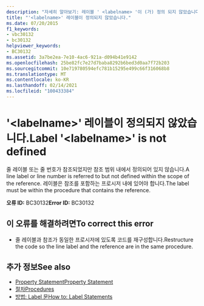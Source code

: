 ```yaml
---
description: "자세히 알아보기: 레이블 ' <labelname> '이 (가) 정의 되지 않았습니다."
title: "'<labelname>' 레이블이 정의되지 않았습니다."
ms.date: 07/20/2015
f1_keywords:
- vbc30132
- bc30132
helpviewer_keywords:
- BC30132
ms.assetid: 3a7be2ea-7e10-4ac6-921a-d094b41e9142
ms.openlocfilehash: 25be82fc7e27d7baba8292b6bed3d0aa7f72b203
ms.sourcegitcommit: 10e719780594efc781b15295e499c66f316068b8
ms.translationtype: MT
ms.contentlocale: ko-KR
ms.lasthandoff: 02/14/2021
ms.locfileid: "100433384"
---
```

# <a name="label-labelname-is-not-defined"></a><span data-ttu-id="cb965-103">'\<labelname>' 레이블이 정의되지 않았습니다.</span><span class="sxs-lookup"><span data-stu-id="cb965-103">Label '\<labelname>' is not defined</span></span>

<span data-ttu-id="cb965-104">줄 레이블 또는 줄 번호가 참조되었지만 참조 범위 내에서 정의되어 있지 않습니다.</span><span class="sxs-lookup"><span data-stu-id="cb965-104">A line label or line number is referred to but not defined within the scope of the reference.</span></span> <span data-ttu-id="cb965-105">레이블은 참조를 포함하는 프로시저 내에 있어야 합니다.</span><span class="sxs-lookup"><span data-stu-id="cb965-105">The label must be within the procedure that contains the reference.</span></span>  
  
 <span data-ttu-id="cb965-106">**오류 ID:** BC30132</span><span class="sxs-lookup"><span data-stu-id="cb965-106">**Error ID:** BC30132</span></span>  
  
## <a name="to-correct-this-error"></a><span data-ttu-id="cb965-107">이 오류를 해결하려면</span><span class="sxs-lookup"><span data-stu-id="cb965-107">To correct this error</span></span>  
  
- <span data-ttu-id="cb965-108">줄 레이블과 참조가 동일한 프로시저에 있도록 코드를 재구성합니다.</span><span class="sxs-lookup"><span data-stu-id="cb965-108">Restructure the code so the line label and the reference are in the same procedure.</span></span>  
  
## <a name="see-also"></a><span data-ttu-id="cb965-109">추가 정보</span><span class="sxs-lookup"><span data-stu-id="cb965-109">See also</span></span>

- [<span data-ttu-id="cb965-110">Property Statement</span><span class="sxs-lookup"><span data-stu-id="cb965-110">Property Statement</span></span>](../language-reference/statements/property-statement.md)
- [<span data-ttu-id="cb965-111">절차</span><span class="sxs-lookup"><span data-stu-id="cb965-111">Procedures</span></span>](../programming-guide/language-features/procedures/index.md)
- [<span data-ttu-id="cb965-112">방법: Label 문</span><span class="sxs-lookup"><span data-stu-id="cb965-112">How to: Label Statements</span></span>](../programming-guide/program-structure/how-to-label-statements.md)
